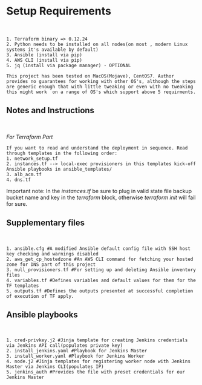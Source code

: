 
<h1>Setup Requirements</h1><br />

```
1. Terraform binary => 0.12.24
2. Python needs to be installed on all nodes(on most , modern Linux systems it's available by default)
3. Ansible (install via pip)
4. AWS CLI (install via pip)
5. jq (install via package manager) - OPTIONAL
```

`This project has been tested on MacOS(Mojave), CentOS7. Author provides no guarantees for working with other OS's,
although the steps are generic enough that with little tweaking or even with no tweaking this might work 
on a range of OS's which support above 5 requirments.`

<h2>Notes and Instructions</h2><br />

*For Terraform Part*
```
If you want to read and understand the deployment in sequence. Read through templates in the following order:
1. network_setup.tf
2. instances.tf --> local-exec provisioners in this templates kick-off Ansible playbooks in ansible_templates/
3. alb_acm.tf
4. dns.tf
```

Important note: In the *instances.tf* be sure to plug in valid state file backup bucket name and key in the _terraform_ block, otherwise *terraform init* will fail for sure. 

<h2>Supplementary files </h2> <br />

```
1. ansible.cfg #A modified Ansible default config file with SSH host key checking and warnings disabled
2. aws_get_cp_hostedzone #An AWS CLI command for fetching your hosted zone for DNS part of this project
3. null_provisioners.tf #For setting up and deleting Ansible inventory files 
4. variables.tf #Defines variables and default values for them for the TF templates
5. outputs.tf #Defines the outputs presented at successful completion of execution of TF apply.
```

<h2>Ansible playbooks</h2><br />

```
1. cred-privkey.j2 #Jinja template for creating Jenkins credentials via Jenkins API call(populates private key)
2. install_jenkins.yaml #Playbook for Jenkins Master
3. install_worker.yaml #Playbook for Jenkins Worker
4. node.j2 #Jinja templates for registering worker node with Jenkins Master via Jenkins CLI(populates IP)
5. jenkins_auth #Provides the file with preset credentials for our Jenkins Master
```
